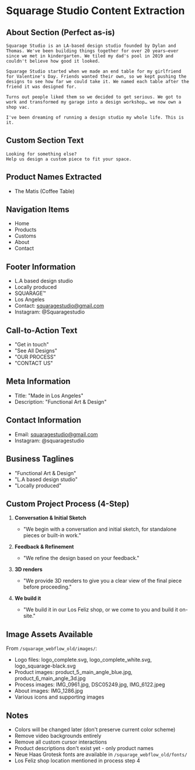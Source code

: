 # Squarage Studio Content Extraction

## About Section (Perfect as-is)
```
Squarage Studio is an LA-based design studio founded by Dylan and Thomas. We've been building things together for over 20 years—ever since we met in kindergarten. We tiled my dad's pool in 2019 and couldn't believe how good it looked.

Squarage Studio started when we made an end table for my girlfriend for Valentine's Day. Friends wanted their own, so we kept pushing the designs to see how far we could take it. We named each table after the friend it was designed for.

Turns out people liked them so we decided to get serious. We got to work and transformed my garage into a design workshop… we now own a shop vac.

I've been dreaming of running a design studio my whole life. This is it.
```

## Custom Section Text
```
Looking for something else?
Help us design a custom piece to fit your space.
```

## Product Names Extracted
- The Matis (Coffee Table)

## Navigation Items
- Home
- Products
- Customs
- About
- Contact

## Footer Information
- L.A based design studio
- Locally produced
- SQUARAGE™
- Los Angeles
- Contact: squaragestudio@gmail.com
- Instagram: @Squaragestudio

## Call-to-Action Text
- "Get in touch"
- "See All Designs"
- "OUR PROCESS"
- "CONTACT US"

## Meta Information
- Title: "Made in Los Angeles"
- Description: "Functional Art & Design"

## Contact Information
- Email: squaragestudio@gmail.com
- Instagram: @squaragestudio

## Business Taglines
- "Functional Art & Design"
- "L.A based design studio"
- "Locally produced"

## Custom Project Process (4-Step)
1. **Conversation & Initial Sketch**
   - "We begin with a conversation and initial sketch, for standalone pieces or built-in work."

2. **Feedback & Refinement**
   - "We refine the design based on your feedback."

3. **3D renders**
   - "We provide 3D renders to give you a clear view of the final piece before proceeding."

4. **We build it**
   - "We build it in our Los Feliz shop, or we come to you and build it on-site."

## Image Assets Available
From `/squarage_webflow_old/images/`:
- Logo files: logo_complete.svg, logo_complete_white.svg, logo_squarage-black.svg
- Product images: product_5_main_angle_blue.jpg, product_6_main_angle_3d.jpg
- Process images: IMG_0961.jpg, DSC05249.jpg, IMG_6122.jpeg
- About images: IMG_1286.jpg
- Various icons and supporting images

## Notes
- Colors will be changed later (don't preserve current color scheme)
- Remove video backgrounds entirely
- Remove all custom cursor interactions
- Product descriptions don't exist yet - only product names
- Neue Haas Grotesk fonts are available in `/squarage_webflow_old/fonts/`
- Los Feliz shop location mentioned in process step 4